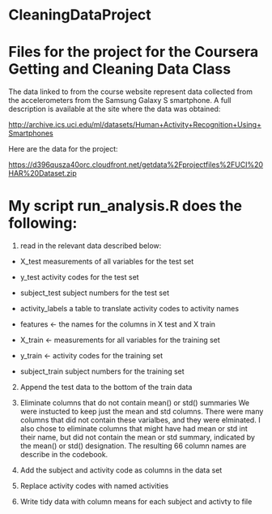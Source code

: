 CleaningDataProject
===================

# Files for the project for the Coursera Getting and Cleaning Data Class

The data linked to from the course website represent data collected from the accelerometers from the Samsung Galaxy S smartphone. A full description is available at the site where the data was obtained: 

http://archive.ics.uci.edu/ml/datasets/Human+Activity+Recognition+Using+Smartphones 

Here are the data for the project: 

https://d396qusza40orc.cloudfront.net/getdata%2Fprojectfiles%2FUCI%20HAR%20Dataset.zip 

# My script run_analysis.R does the following:

1) read in the relevant data described below:

- X_test measurements of all variables for the test set

- y_test activity codes for the test set

- subject_test subject numbers for the test set

- activity_labels a table to translate activity codes to activity names

- features <- the names for the columns in X test and X train

- X_train <- measurements for all variables for the training set

- y_train <- activity codes for the training set

- subject_train subject numbers for the training set

2) Append the test data to the bottom of the train data

3) Eliminate columns that do not contain mean() or std() summaries
We were instucted to keep just the mean and std columns. There were many columns that did not contain these varialbes, and they were elminated. I also chose to eliminate columns that might have had mean or std int their name, but did not contain the mean or std summary, indicated by the mean() or std() designation. The resulting 66 column names are describe in the codebook.

4) Add the subject and activity code as columns in the data set

5) Replace activity codes with named activities

6) Write tidy data with column means for each subject and activty to file
